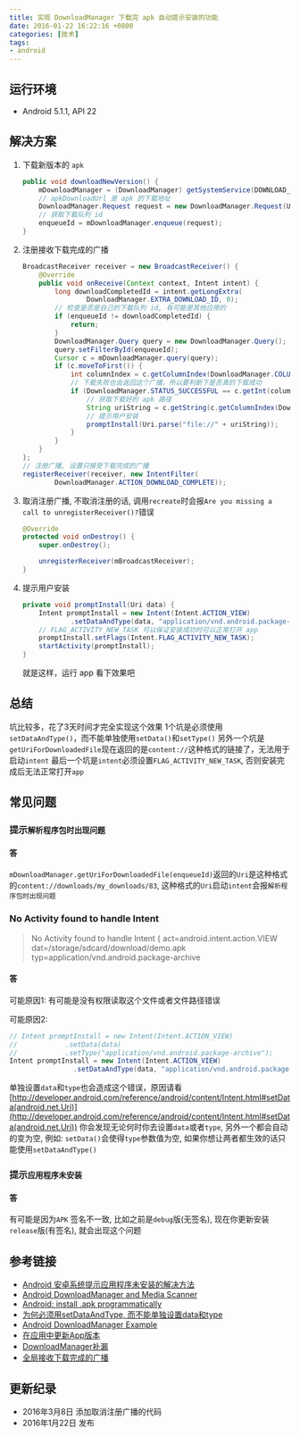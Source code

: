 ```yaml
---
title: 实现 DownloadManager 下载完 apk 自动提示安装的功能
date: 2016-01-22 16:22:16 +0800
categories: [技术]
tags:
- android
---
```

## 运行环境
* Android 5.1.1, API 22

## 解决方案
1. 下载新版本的 `apk`
    ```java
    public void downloadNewVersion() {
        mDownloadManager = (DownloadManager) getSystemService(DOWNLOAD_SERVICE);
        // apkDownloadUrl 是 apk 的下载地址
        DownloadManager.Request request = new DownloadManager.Request(Uri.parse(apkDownloadUrl));
        // 获取下载队列 id
        enqueueId = mDownloadManager.enqueue(request);
    }
    ```

2. 注册接收下载完成的广播
    ```java
    BroadcastReceiver receiver = new BroadcastReceiver() {
        @Override
        public void onReceive(Context context, Intent intent) {
            long downloadCompletedId = intent.getLongExtra(
                    DownloadManager.EXTRA_DOWNLOAD_ID, 0);
            // 检查是否是自己的下载队列 id, 有可能是其他应用的
            if (enqueueId != downloadCompletedId) {
                return;
            }
            DownloadManager.Query query = new DownloadManager.Query();
            query.setFilterById(enqueueId);
            Cursor c = mDownloadManager.query(query);
            if (c.moveToFirst()) {
                int columnIndex = c.getColumnIndex(DownloadManager.COLUMN_STATUS);
                // 下载失败也会返回这个广播，所以要判断下是否真的下载成功
                if (DownloadManager.STATUS_SUCCESSFUL == c.getInt(columnIndex)) {
                    // 获取下载好的 apk 路径
                    String uriString = c.getString(c.getColumnIndex(DownloadManager.COLUMN_LOCAL_FILENAME));
                    // 提示用户安装
                    promptInstall(Uri.parse("file://" + uriString));
                }
            }
        }
    };
    // 注册广播, 设置只接受下载完成的广播
    registerReceiver(receiver, new IntentFilter(
            DownloadManager.ACTION_DOWNLOAD_COMPLETE));
    ```

3. 取消注册广播, 不取消注册的话, 调用`recreate`时会报`Are you missing a call to unregisterReceiver()?`错误
    ```java
    @Override
    protected void onDestroy() {
    	super.onDestroy();
    
    	unregisterReceiver(mBroadcastReceiver);
    }
    ```


4. 提示用户安装
    ```java
    private void promptInstall(Uri data) {
        Intent promptInstall = new Intent(Intent.ACTION_VIEW)
                .setDataAndType(data, "application/vnd.android.package-archive");
        // FLAG_ACTIVITY_NEW_TASK 可以保证安装成功时可以正常打开 app
        promptInstall.setFlags(Intent.FLAG_ACTIVITY_NEW_TASK);
        startActivity(promptInstall);
    }
    ```
    就是这样，运行 app 看下效果吧

## 总结
坑比较多，花了3天时间才完全实现这个效果
1个坑是必须使用`setDataAndType()`，而不能单独使用`setData()`和`setType()`
另外一个坑是`getUriForDownloadedFile`现在返回的是`content://`这种格式的链接了，无法用于启动`intent`
最后一个坑是`intent`必须设置`FLAG_ACTIVITY_NEW_TASK`, 否则安装完成后无法正常打开`app`

## 常见问题
### 提示`解析程序包时出现问题`
#### 答
`mDownloadManager.getUriForDownloadedFile(enqueueId)`返回的`Uri`是这种格式的`content://downloads/my_downloads/83`, 这种格式的`Uri`启动`intent`会报`解析程序包时出现问题`

### No Activity found to handle Intent
> No Activity found to handle Intent { act=android.intent.action.VIEW dat=/storage/sdcard/download/demo.apk typ=application/vnd.android.package-archive

#### 答 
可能原因1:
有可能是没有权限读取这个文件或者文件路径错误

可能原因2:
```java
// Intent promptInstall = new Intent(Intent.ACTION_VIEW)
//            .setData(data)
//            .setType("application/vnd.android.package-archive");
Intent promptInstall = new Intent(Intent.ACTION_VIEW)
                .setDataAndType(data, "application/vnd.android.package-archive");
```                
单独设置`data`和`type`也会造成这个错误，原因请看[http://developer.android.com/reference/android/content/Intent.html#setData(android.net.Uri)](http://developer.android.com/reference/android/content/Intent.html#setData(android.net.Uri))
你会发现无论何时你去设置`data`或者`type`, 另外一个都会自动的变为空, 例如: `setData()`会使得`type`参数值为空, 如果你想让两者都生效的话只能使用`setDataAndType()`

### 提示`应用程序未安装`
#### 答
有可能是因为`APK` 签名不一致, 比如之前是`debug`版(无签名), 现在你更新安装`release`版(有签名), 就会出现这个问题

## 参考链接
* [Android 安卓系统提示应用程序未安装的解决方法](http://blog.csdn.net/ljz2009y/article/details/7645734)
* [Android DownloadManager and Media Scanner](http://stackoverflow.com/questions/22736258/android-downloadmanager-and-media-scanner)
* [Android: install .apk programmatically](http://stackoverflow.com/a/4969421/2227031)
* [为何必须用setDataAndType, 而不能单独设置data和type](http://stackoverflow.com/a/5338066/2227031)
* [Android DownloadManager Example](http://blog.vogella.com/2011/06/14/android-downloadmanager-example/)
* [在应用中更新App版本](http://blog.csdn.net/caroline_wendy/article/details/50475854)
* [DownloadManager补漏](http://www.cnblogs.com/wlrhnh/p/4641105.html)
* [全局接收下载完成的广播](http://www.cnblogs.com/zhengxt/p/3657833.html)

## 更新纪录
* 2016年3月8日 添加取消注册广播的代码
* 2016年1月22日 发布
